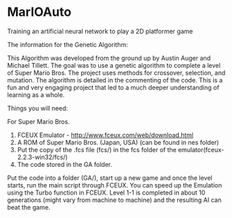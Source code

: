 # MarIOAuto
Training an artificial neural network to play a 2D platformer game


The information for the Genetic Algorithm:

This Algorithm was developed from the ground up by Austin Auger and Michael Tillett.
The goal was to use a genetic algorithm to complete a level of Super Mario Bros. 
The project uses methods for crossover, selection, and mutation.
The algorithm is detailed in the commenting of the code.
This is a fun and very engaging project that led to a much deeper understanding of learning as a whole. 

Things you will need:

For Super Mario Bros.
1. FCEUX Emulator - http://www.fceux.com/web/download.html
2. A ROM of Super Mario Bros. (Japan, USA) (can be found in nes folder)
3. Put the copy of the .fcs file (fcs/) in the fcs folder of the emulator(fceux-2.2.3-win32/fcs/)
3. The code stored in the GA folder.

Put the code into a folder (GA/), start up a new game and once the level starts, run the main script through FCEUX.
You can speed up the Emulation using the Turbo function in FCEUX.
Level 1-1 is completed in about 10 generations (might vary from machine to machine) and the resulting AI can beat the game.
